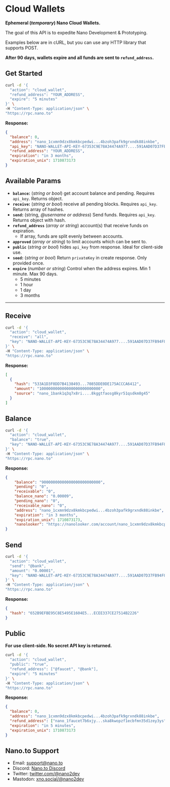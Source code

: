 # Cloud Wallets

**Ephemeral (*temporary*) Nano Cloud Wallets.** 

The goal of this API is to expedite Nano Development & Prototyping.

Examples below are in cURL, but you can use any HTTP library that supports POST. 

**After 90 days, wallets expire and all funds are sent to  ```refund_address```.**

## Get Started

```bash
curl -d '{
  "action": "cloud_wallet",
  "refund_address": "YOUR_ADDRESS",
  "expire": "5 minutes"
}' \
-H "Content-Type: application/json" \
"https://rpc.nano.to"
```

**Response:**

```json
{
  "balance": 0,
  "address": "nano_1cxmn9dzx8kmkbcpedwi...4bzoh3pafk9grxndk88inkbe",
  "api_key": "NANO-WALLET-API-KEY-67353C9E78A34474A977....591AAD07D37FB94F84C",
  "refund_address": "YOUR_ADDRESS",
  "expiration": "in 3 months",
  "expiration_unix": 1710873173
}
```

## Available Params

- **```balance```:** (*string or bool*) get account balance and pending. Requires ```api_key```. Returns object. 
- **```receive```:** (*string or bool*) receive all pending blocks. Requires ```api_key```. Returns array of hashes.
- **```send```:** (string, *@username or address*) Send funds. Requires ```api_key```. Returns object with hash.
- **```refund_address```** (*array or string*) account(s) that receive funds on expiration. 
  - If array, funds are split evenly between accounts.
- **```approved```** (*array or string*) to limit accounts which can be sent to. 
- **```public```** (*string or bool*) hides ```api_key``` from response. Ideal for client-side use.
- **```seed```:** (*string or bool*) Return ```privateKey``` in create response. Only provided once.
- **```expire```** (*number or string*) Control when the address expires. Min 1 minute. Max 90 days.
    - 5 minutes
    - 1 hour
    - 1 day
    - 3 months

---

## Receive

```bash
curl -d '{
  "action": "cloud_wallet",
  "receive": "all",
  "key": "NANO-WALLET-API-KEY-67353C9E78A34474A977....591AAD07D37FB94F84C"
}' \
-H "Content-Type: application/json" \
"https://rpc.nano.to"
```

**Response:**

```json
[
  {
    "hash": "533A1D3F0DD7B4138493...7085DDE0DE175ACCCA6412",
    "amount": "100000000000000000000000000",
    "source": "nano_1bank1q3q7x8ri....8kggtfaosg8kyr51qsdkm8g45"
  }
]
```

## Balance

```bash
curl -d '{
  "action": "cloud_wallet",
  "balance": "true",
  "key": "NANO-WALLET-API-KEY-67353C9E78A34474A977....591AAD07D37FB94F84C"
}' \
-H "Content-Type: application/json" \
"https://rpc.nano.to"
```

**Response:**

```json
{
	"balance": "90000000000000000000000000",
	"pending": "0",
	"receivable": "0",
	"balance_nano": "0.00009",
	"pending_nano": "0",
	"receivable_nano": "0",
	"address": "nano_1cxmn9dzx8kmkbcpedwi...4bzoh3pafk9grxndk88inkbe",
	"expiration": "in 3 months",
	"expiration_unix": 1710873173,
	"nanolooker": "https://nanolooker.com/account/nano_1cxmn9dzx8kmkbcpedwi...4bzoh3pafk9grxndk88inkbe"
}
```

## Send

```bash
curl -d '{
  "action": "cloud_wallet",
  "send": "@bank",
  "amount": "0.00001",
  "key": "NANO-WALLET-API-KEY-67353C9E78A34474A977....591AAD07D37FB94F84C"
}' \
-H "Content-Type: application/json" \
"https://rpc.nano.to"
```

**Response:**

```json
{ 
  "hash": "652B9EFBE95C8E5495E1604E5...ECEE337CE27514B2226"
}
```

## Public

**For use client-side. No secret API key is returned.**

```bash
curl -d '{
  "action": "cloud_wallet",
  "public": "true",
  "refund_address": ["@faucet", "@bank"],
  "expire": "5 minutes"
}' \
-H "Content-Type: application/json" \
"https://rpc.nano.to"
```

**Response:**

```json
{
  "balance": 0,
  "address": "nano_1cxmn9dzx8kmkbcpedwi...4bzoh3pafk9grxndk88inkbe",
  "refund_address": ["nano_1faucet7b6xjy...ska8kwopzf1ecbfmn35d1zey3ys", "nano_1bank7b6xjy...ska8kwopzf1ecbfmn35d1zey3ys"],
  "expiration": "in 5 minutes",
  "expiration_unix": 1710873173
}
```

## Nano.to Support

- Email: support@nano.to
- Discord: [Nano.to Discord](https://discord.gg/DG7UEyp4gX)
- Twitter: [twitter.com/@nano2dev](https://twitter.com/nano2dev)
- Mastodon: [xno.social/@nano2dev](https://xno.social/nano2dev)